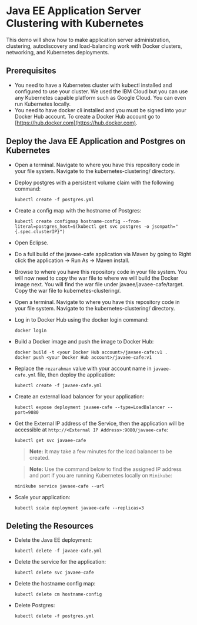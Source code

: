 # Java EE Application Server Clustering with Kubernetes

This demo will show how to make application server administration, clustering, autodiscovery and load-balancing work with Docker clusters, networking, and Kubernetes deployments.

## Prerequisites

- You need to have a Kubernetes cluster with kubectl installed and configured to use your cluster. We used the IBM Cloud but you can use any Kubernetes capable platform such as Google Cloud. You can even run Kubernetes locally.
- You need to have docker cli installed and you must be signed into your Docker Hub account. To create a Docker Hub account go to [https://hub.docker.com](https://hub.docker.com).

## Deploy the Java EE Application and Postgres on Kubernetes
* Open a terminal. Navigate to where you have this repository code in your file system. Navigate to the kubernetes-clustering/ directory.
* Deploy postgres with a persistent volume claim with the following command:
   ```
   kubectl create -f postgres.yml
   ```

* Create a config map with the hostname of Postgres:
   ```
   kubectl create configmap hostname-config --from-literal=postgres_host=$(kubectl get svc postgres -o jsonpath="{.spec.clusterIP}")
   ```
* Open Eclipse.
* Do a full build of the javaee-cafe application via Maven by going to Right click the application -> Run As -> Maven install.
* Browse to where you have this repository code in your file system. You will now need to copy the war file to where we will build the Docker image next. You will find the war file under javaee/javaee-cafe/target. Copy the war file to kubernetes-clustering/.
* Open a terminal. Navigate to where you have this repository code in your file system. Navigate to the kubernetes-clustering/ directory.
* Log in to Docker Hub using the docker login command:
   ```
   docker login
   ```
* Build a Docker image and push the image to Docker Hub:
   ```
   docker build -t <your Docker Hub account>/javaee-cafe:v1 .
   docker push <your Docker Hub account>/javaee-cafe:v1
   ```
* Replace the `rezarahman` value with your account name in `javaee-cafe.yml` file, then deploy the application:
   ```
   kubectl create -f javaee-cafe.yml
   ```

* Create an external load balancer for your application:
   ```
   kubectl expose deployment javaee-cafe --type=LoadBalancer --port=9080
   ```

* Get the External IP address of the Service, then the application will be accessible at `http://<External IP Address>:9080/javaee-cafe`:
   ```
   kubectl get svc javaee-cafe
   ```
   > **Note:** It may take a few minutes for the load balancer to be created.

   > **Note:** Use the command below to find the assigned IP address and port if you are running Kubernetes locally on `Minikube`:

 	```
 	minikube service javaee-cafe --url
 	```

* Scale your application:
   ```
   kubectl scale deployment javaee-cafe --replicas=3
   ```
   
## Deleting the Resources
* Delete the Java EE deployment:
   ```
   kubectl delete -f javaee-cafe.yml
   ```

* Delete the service for the application:
   ```
   kubectl delete svc javaee-cafe
   ```

* Delete the hostname config map:
   ```
   kubectl delete cm hostname-config
   ```

* Delete Postgres:
   ```
   kubectl delete -f postgres.yml
   ```
